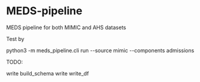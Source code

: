 # MEDS-pipeline
MEDS pipeline for both MIMIC and AHS datasets

Test by 

python3 -m meds_pipeline.cli run --source mimic --components admissions

TODO:

write build_schema
write write_df